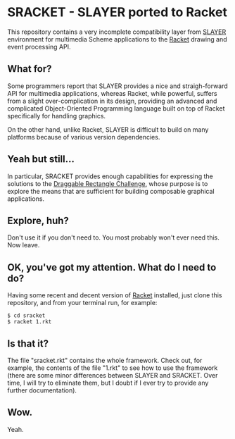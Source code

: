 # SRACKET - SLAYER ported to Racket

This repository contains a very incomplete compatibility layer from
[SLAYER](http://puszcza.gnu.org.ua/software/slayer/) environment
for multimedia Scheme applications to the [Racket](https://racket-lang.org/)
drawing and event processing API.

## What for?

Some programmers report that SLAYER provides a nice and straigh-forward
API for multimedia applications, whereas Racket, while powerful, suffers
from a slight over-complication in its design, providing an advanced
and complicated Object-Oriented Programming language built on top of
Racket specifically for handling graphics.

On the other hand, unlike Racket, SLAYER is difficult to build on
many platforms because of various version dependencies.

## Yeah but still...

In particular, SRACKET provides enough capabilities for expressing
the solutions to the [Draggable Rectangle Challenge](https://eidolon-language.quora.com/Draggable-rectangle-challenge-part-I-the-introduction),
whose purpose is to explore the means that are sufficient for building
composable graphical applications.

## Explore, huh?

Don't use it if you don't need to. You most probably won't ever need this.
Now leave.

## OK, you've got my attention. What do I need to do?

Having some recent and decent version of [Racket](https://racket-lang.org/)
installed, just clone this repository, and from your terminal run,
for example:

    $ cd sracket
    $ racket 1.rkt

## Is that it?

The file "sracket.rkt" contains the whole framework. Check out, for example,
the contents of the file "1.rkt" to see how to use the framework (there are
some minor differences between SLAYER and SRACKET. Over time, I will try
to eliminate them, but I doubt if I ever try to provide any further documentation).

## Wow.

Yeah.

